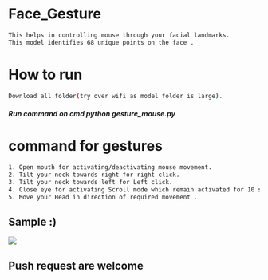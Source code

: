 # Face_Gesture    
                             
```bash       
This helps in controlling mouse through your facial landmarks.  
This model identifies 68 unique points on the face .       
```   
# How to run     
```bash        
Download all folder(try over wifi as model folder is large).                                               
```    
##### Run command on cmd  python gesture_mouse.py     
      
   
# command for gestures  
```bash
1. Open mouth for activating/deactivating mouse movement.
2. Tilt your neck towards right for right click.
3. Tilt your neck towards left for Left click.
4. Close eye for activating Scroll mode which remain activated for 10 seconds.
5. Move your Head in direction of required movement .
```

## Sample :)
<img src="Sample/example.gif">   

## Push request are welcome 
       
  
 
 
